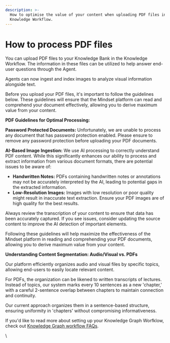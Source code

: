 ```yaml
---
description: >-
  How to optimise the value of your content when uploading PDF files into your
  Knowledge Workflow.
---
```


# How to process PDF files

You can upload PDF files to your Knowledge Bank in the Knowledge Workflow. The information in these files can be utilized to help answer end-user questions through the Agent.&#x20;

Agents can now ingest and index images to analyze visual information alongside text.

Before you upload your PDF files, it's important to follow the guidelines below. These guidelines will ensure that the Mindset platform can read and comprehend your document effectively, allowing you to derive maximum value from your content.

**PDF Guidelines for Optimal Processing:**

**Password Protected Documents:** Unfortunately, we are unable to process any document that has password protection enabled. Please ensure to remove any password protection before uploading your PDF documents.

**AI-Based Image Ingestion:** We use AI processing to correctly understand PDF content. While this significantly enhances our ability to process and extract information from various document formats, there are potential issues to be aware of:

* **Handwritten Notes:** PDFs containing handwritten notes or annotations may not be accurately interpreted by the AI, leading to potential gaps in the extracted information.
* **Low-Resolution Images:** Images with low resolution or poor quality might result in inaccurate text extraction. Ensure your PDF images are of high quality for the best results.

Always review the transcription of your content to ensure that data has been accurately captured. If you see issues, consider updating the source content to improve the AI detection of important elements.

Following these guidelines will help maximize the effectiveness of the Mindset platform in reading and comprehending your PDF documents, allowing you to derive maximum value from your content.

**Understanding Content Segmentation: Audio/Visual vs. PDFs**

Our platform efficiently organizes audio and visual files by specific topics, allowing end-users to easily locate relevant content.

For PDFs, the organization can be likened to written transcripts of lectures. Instead of topics, our system marks every 10 sentences as a new 'chapter,' with a careful 2-sentence overlap between chapters to maintain connection and continuity.&#x20;

Our current approach organizes them in a sentence-based structure, ensuring uniformity in 'chapters' without compromising informativeness.

If you'd like to read more about setting up your Knowledge Graph Worfklow, check out [Knowledge Graph workflow FAQs](../knowledge-assistant/knowledge-graph-workflow-faqs.md).

\
